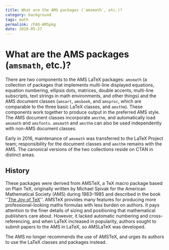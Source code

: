 ```yaml
---
title: What are the AMS packages (`amsmath`, etc.)?
category: background
tags: math
permalink: /FAQ-AMSpkg
date: 2018-05-27
---
```


# What are the AMS packages (`amsmath`, etc.)?

There are two components to the AMS LaTeX packages: `amsmath` (a collection of
packages that implements multi-line displayed equations, equation numbering,
ellipsis dots, matrices, double accents, multi-line subscripts, text strings in
math environments, and other things) and the AMS document classes (`amsart`,
`amsbook`, and `amsproc`, which are comparable to the three basic LaTeX
classes, and `amsthm`). These components work together to produce output in the
preferred AMS style. The AMS document classes incorporate `amsthm`, and
automatically load `amsmath` and `amsfonts`. `amsmath` and `amsthm` can also be
used independently with non-AMS document classes.

Early in 2016, maintenance of `amsmath` was transferred to the LaTeX Project
team; responsibility for the document classes and `amsthm` remains with the
AMS. The canonical versions of the two collections reside on CTAN in distinct
areas.

## History

These packages were derived from AMSTeX, a TeX macro package based on Plain
TeX, originally written by Michael Spivak for the American Mathematical Society
(AMS) during 1983&ndash;1985 and described in the book ''[The Joy of
TeX](/FAQ-tex-books)''. AMSTeX provides many features for producing more
professional-looking maths formulas with less burden on authors. It pays
attention to the finer details of sizing and positioning that mathematical
publishers care about. However, it lacked automatic numbering and
cross-referencing, and when LaTeX increased in popularity, authors sought to
submit papers to the AMS in LaTeX, so AMSLaTeX was developed.

The AMS no longer recommends the use of AMSTeX, and urges its authors to use
the LaTeX classes and packages instead.


